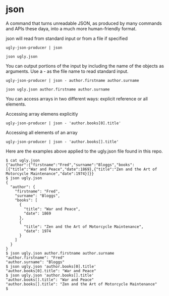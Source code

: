 # json
A command that turns unreadable JSON, as produced by many commands and APIs these daya,
into a much more human-friendly format.

json will read from standard input or from a file if specified

    ugly-json-producer | json

    json ugly.json

You can output portions of the input by including the name
of the objects as arguments.
Use a - as the file name to read standard input.

    ugly-json-producer | json - author.firstname author.surname

    json ugly.json author.firstname author.surname

You can access arrays in two different ways: explicit reference
or all elements.

Accessing array elemens explicitly

    ugly-json-producer | json - 'author.books[0].title'

Accessing all elements of an array

    ugly-json-producer | json - 'author.books[].title'

Here are the examples above applied to the ugly.json file found in this repo.

    $ cat ugly.json
    {"author":{"firstname":"Fred","surname":"Bloggs","books":[{"title":"War and Peace","date":1869},{"title":"Zen and the Art of Motorcycle Maintenance","date":1974}]}}
    $ json ugly.json 
    {
      "author": {
        "firstname": "Fred",
        "surname": "Bloggs",
        "books": [
          {
            "title": "War and Peace",
            "date": 1869
          },
          {
            "title": "Zen and the Art of Motorcycle Maintenance",
            "date": 1974
          }
        ]
      }
    }
    $ json ugly.json author.firstname author.surname
    "author.firstname": "Fred"
    "author.surname": "Bloggs"
    $ json ugly.json 'author.books[0].title'
    "author.books[0].title": "War and Peace"
    $ json ugly.json 'author.books[].title'
    "author.books[].title": "War and Peace"
    "author.books[].title": "Zen and the Art of Motorcycle Maintenance"
    $ 
